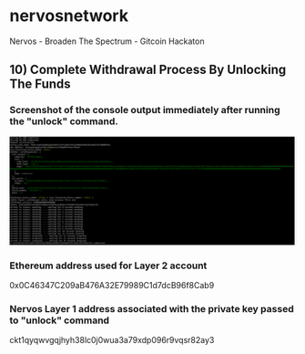 # nervosnetwork
Nervos - Broaden The Spectrum - Gitcoin Hackaton

## 10) Complete Withdrawal Process By Unlocking The Funds

### Screenshot of the console output immediately after running the "unlock" command.
![Console](task_10_01_Console.png?raw=true)

### Ethereum address used for Layer 2 account
0x0C46347C209aB476A32E79989C1d7dcB96f8Cab9

### Nervos Layer 1 address associated with the private key passed to "unlock" command
ckt1qyqwvgqjhyh38lc0j0wua3a79xdp096r9vqsr82ay3
